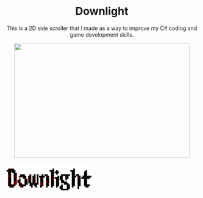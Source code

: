 <h1 align="center">Downlight</h1>

<div style="text-align: center">This is a 2D side scroller that I made as a way to improve my C# coding and game development skills.</div> 

<p align="center">
  <img width="460" height="300" src="C:\Users\Connor Lee\Documents\GitHub\Downlight\Downlight\Pictures\Downlight_Title25.png">
</p>

![Game Title.](DownLight/Pictures/Downlight_Title25.png)
